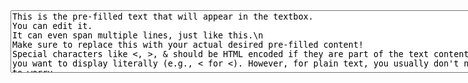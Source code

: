 
<form id="myFormToSubmit" action="your_server_script.php" method="post">
    <div>
        <textarea
            id="mySizedText"
            name="userText"
            style="width: 768px; height: 100px;"
        >This is the pre-filled text that will appear in the textbox.
You can edit it.
It can even span multiple lines, just like this.\n
Make sure to replace this with your actual desired pre-filled content!
Special characters like <, >, & should be HTML encoded if they are part of the text content you want to display literally (e.g., < for <). However, for plain text, you usually don't need to worry.</textarea>
        <!-- No explicit submit button here -->
    </div>
</form>

<script>
    const textarea = document.getElementById('mySizedText');
    const form = document.getElementById('myFormToSubmit');

    textarea.addEventListener('keydown', function(event) {
        // Check if the Enter key was pressed
        // event.key === "Enter" is the modern way
        // event.keyCode === 13 is for older browser compatibility (optional)
        if (event.key === 'Enter' || event.keyCode === 13) {
            // IMPORTANT: Prevent the default action of Enter key in a textarea
            // (which is to add a new line)
            event.preventDefault();

            // Now, submit the form
            if (form) {
                form.submit();
            } else {
                console.error("Form with ID 'myFormToSubmit' not found!");
            }
        }
    });
</script>

